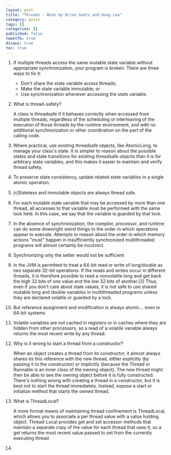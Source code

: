 ```yaml
---
layout: post
title: "Threads - Book by Brian Goetz and Doug Lea"
category: posts
tags: []
categories: []
published: false
tweetfb: true
disqus: true
toc: true
---
```


1. If multiple threads access the same mutable state variable without appropriate synchronization, your program is broken. There are three ways to fix it: 		* Don't share the state variable across threads; 
	* Make the state variable immutable; or 	* Use synchronization whenever accessing the state variable. 
2. What is thread-safety?
	
	A  class is threadsafe if it behaves correctly when accessed from multiple threads, regardless of the scheduling or interleaving of the execution of those threads by the runtime environment, and with no additional synchronization or other coordination on the part of the calling code.
	
3. Where practical, use existing threadsafe objects, like AtomicLong, to manage your class's state. It is simpler to reason  about the possible states and state transitions for existing threadsafe objects than it is for arbitrary state variables, and  this makes it easier to maintain and verify thread safety.

4. To preserve state consistency, update related state variables in a single atomic operation. 

5. ￼Stateless and immutable objects are always thread safe. 6. For each  mutable  state  variable  that  may  be  accessed  by  more  than  one  thread,  all  accesses  to  that  variable  must  be  performed with the same lock held. In this case, we say that the variable is guarded by that lock. 
7. In  the  absence  of  synchronization,  the  compiler,  processor,  and  runtime  can  do  some  downright  weird  things  to  the  order  in  which  operations  appear  to  execute.  Attempts  to  reason  about  the  order  in  which  memory  actions  "must"  happen in insufficiently synchronized multithreaded programs will almost certainly be incorrect.
8. Synchronizing  only  the  setter  would  not  be  sufficient
9. In the JVM is permitted to treat a 64-bit read or write of long/double as two separate 32-bit operations. If the reads and writes occur in different threads, it is therefore possible to read a nonvolatile long and get back the high 32 bits of one value and the low 32 bits of another.[3] Thus, even if you don't care about stale values, it is  not  safe  to  use  shared  mutable  long  and  double  variables  in  multithreaded  programs  unless  they  are  declared  volatile or guarded by a lock.
10. But reference assignment and modification is always atomic… even in 64-bit systems
11. Volatile  variables  are  not  cached  in  registers  or  in  caches  where  they  are  hidden  from  other  processors, so a read of a volatile variable always returns the most recent write by any thread. 
12. Why is it wrong to start a thread from a constructor?

	When an object creates a thread from its constructor, it almost always shares its this reference with the new thread,  either explicitly (by passing it to the constructor) or implicitly (because the Thread or Runnable is an inner class of the  owning  object).  The  new  thread  might  then  be  able  to  see  the  owning  object  before  it  is  fully  constructed.  There's  nothing wrong with creating a thread in a constructor, but it is best not to start the thread immediately. Instead, expose  a  start  or  initialize  method  that  starts  the  owned  thread.
	
13. What is ThreadLocal?

	A more formal means of maintaining thread confinement is ThreadLocal, which allows you to associate a per thread  value with a value holding object. Thread-Local provides get and set accessor methods that maintain a separate copy  of  the  value  for  each  thread  that  uses  it,  so  a  get  returns  the  most  recent  value  passed  to  set  from  the  currently  executing thread. 
14. 